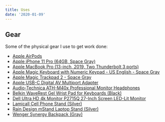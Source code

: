 ```yaml
---
title: Uses
date: '2020-01-09'
---
```


## Gear

Some of the physical gear I use to get work done:

- [Apple AirPods](https://amzn.com/B01MQWUXZS/?tag=buchea-20)
- [Apple iPhone 11 Pro (64GB, Space Gray)](https://www.apple.com/iphone-11-pro/)
- [Apple MacBook Pro (13-inch, 2019, Two Thunderbolt 3 ports)](https://support.apple.com/kb/SP799?viewlocale=en_US&locale=en_US)
- [Apple Magic Keyboard with Numeric Keypad - US English - Space Gray](https://amzn.com/B07BR9ZBZ5/?tag=buchea-20)
- [Apple Magic Trackpad 2 - Space Gray](https://amzn.com/B07BRF3ZQD/?tag=buchea-20)
- [Apple USB-C Digital AV Multiport Adapter](https://amzn.com/B00VU2K10G/?tag=buchea-20)
- [Audio-Technica ATH-M40x Professional Monitor Headphones](https://amzn.com/B00HVLUR54/?tag=buchea-20)
- [Belkin WaveRest Gel Wrist Pad for Keyboards (Black)](https://amzn.com/B00004Z5RA/?tag=buchea-20)
- [Dell Ultra HD 4k Monitor P2715Q 27-Inch Screen LED-Lit Monitor](https://amzn.com/B00PC9HFO8/?tag=buchea-20)
- [Lamicall Cell Phone Stand (Silver)](https://amzn.com/B014INJCT4/?tag=buchea-20)
- [Rain Design mStand Laptop Stand (Silver)](https://amzn.com/B000OOYECC/?tag=buchea-20)
- [Wenger Synergy Backpack (Gray)](https://amzn.com/B000NONHYY/?tag=buchea-20)

<!-- - Small gel wrist pad -->
<!-- - [Honeywell True HEPA Allergen Air Purifier, Extra-Large Room, Black](https://amzn.com/B00BWYO53G/?tag=buchea-20) -->
